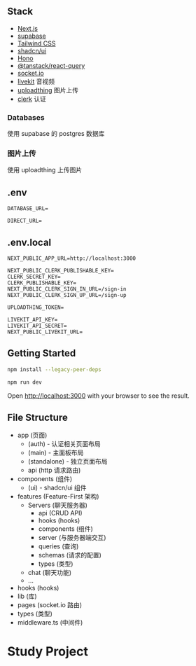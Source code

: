 ## Stack

- [Next.js](https://nextjs.org/)
- [supabase](https://supabase.com/)
- [Tailwind CSS](https://tailwindcss.com/)
- [shadcn/ui](https://ui.shadcn.com/)
- [Hono](https://hono.dev/)
- [@tanstack/react-query](https://tanstack.com/query/latest/docs/framework/react/overview)
- [socket.io](https://socket.io/)
- [livekit](https://livekit.io/) 音视频
- [uploadthing](https://uploadthing.com/) 图片上传
- [clerk](https://clerk.com/) 认证

### Databases

使用 supabase 的 postgres 数据库


### 图片上传

使用 uploadthing 上传图片

## .env
```
DATABASE_URL=

DIRECT_URL=
```

## .env.local
```
NEXT_PUBLIC_APP_URL=http://localhost:3000

NEXT_PUBLIC_CLERK_PUBLISHABLE_KEY=
CLERK_SECRET_KEY=
CLERK_PUBLISHABLE_KEY=
NEXT_PUBLIC_CLERK_SIGN_IN_URL=/sign-in
NEXT_PUBLIC_CLERK_SIGN_UP_URL=/sign-up

UPLOADTHING_TOKEN=

LIVEKIT_API_KEY=
LIVEKIT_API_SECRET=
NEXT_PUBLIC_LIVEKIT_URL=
```

## Getting Started

```bash
npm install --legacy-peer-deps

npm run dev
```

Open [http://localhost:3000](http://localhost:3000) with your browser to see the result.

## File Structure

- app (页面)
  - (auth)           - 认证相关页面布局
  - (main)      - 主面板布局
  - (standalone)     - 独立页面布局
  - api (http 请求路由)
- components (组件)
  - (ui)             - shadcn/ui 组件
- features (Feature-First 架构)
  - Servers (聊天服务器)
    - api (CRUD API)
    - hooks (hooks)
    - components (组件)
    - server (与服务器端交互)
    - queries (查询)
    - schemas (请求的配置)
    - types (类型)
  - chat (聊天功能)
  - ...
- hooks (hooks)
- lib (库)
- pages (socket.io 路由)
- types (类型)
- middleware.ts (中间件)


# Study Project



